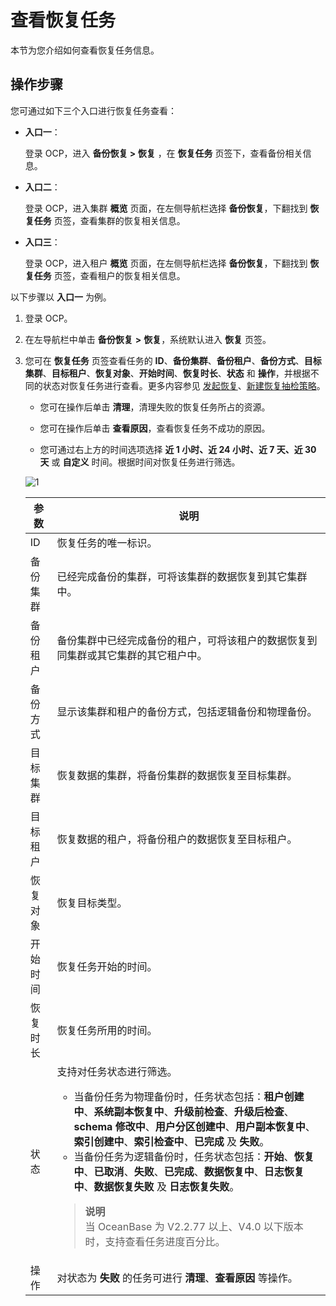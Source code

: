 # 查看恢复任务

本节为您介绍如何查看恢复任务信息。

## 操作步骤

您可通过如下三个入口进行恢复任务查看：

* **入口一**：

    登录 OCP，进入 **备份恢复 > 恢复** ，在 **恢复任务** 页签下，查看备份相关信息。

* **入口二**：

    登录 OCP，进入集群 **概览** 页面，在左侧导航栏选择 **备份恢复**，下翻找到 **恢复任务** 页签，查看集群的恢复相关信息。

* **入口三**：

    登录 OCP，进入租户 **概览** 页面，在左侧导航栏选择 **备份恢复**，下翻找到 **恢复任务** 页签，查看租户的恢复相关信息。

以下步骤以 **入口一** 为例。

1. 登录 OCP。

2. 在左导航栏中单击 **备份恢复** **\>** **恢复**，系统默认进入 **恢复** 页签。

3. 您可在 **恢复任务** 页签查看任务的 **ID**、**备份集群**、**备份租户**、**备份方式**、**目标集群**、**目标租户**、**恢复对象**、**开始时间**、**恢复时长**、**状态** 和 **操作**，并根据不同的状态对恢复任务进行查看。更多内容参见 [发起恢复](../1100.backup-and-restoration-functions/700.initiate-a-recovery-task.md)、[新建恢复抽检策略](800.regular-recovery/100.create-a-sampling-strategy-for-recovery.md)。

    * 您可在操作后单击 **清理**，清理失败的恢复任务所占的资源。

    * 您可在操作后单击 **查看原因**，查看恢复任务不成功的原因。

    * 您可通过右上方的时间选项选择 **近 1 小时、近 24 小时、近 7 天、近 30 天** 或 **自定义** 时间。根据时间对恢复任务进行筛选。

    ![1](https://obbusiness-private.oss-cn-shanghai.aliyuncs.com/doc/img/ocp/422/backup/%E6%95%B0%E6%8D%AE%E6%81%A2%E5%A4%8D-1.png)

    | **参数** | **说明** |
    | --- | --- |
    | ID | 恢复任务的唯一标识。 |
    | 备份集群 | 已经完成备份的集群，可将该集群的数据恢复到其它集群中。 |
    | 备份租户 | 备份集群中已经完成备份的租户，可将该租户的数据恢复到同集群或其它集群的其它租户中。 |
    | 备份方式 | 显示该集群和租户的备份方式，包括逻辑备份和物理备份。 |
    | 目标集群 | 恢复数据的集群，将备份集群的数据恢复至目标集群。 |
    | 目标租户 | 恢复数据的租户，将备份租户的数据恢复至目标租户。 |
    | 恢复对象 | 恢复目标类型。 |
    | 开始时间 | 恢复任务开始的时间。 |
    | 恢复时长 | 恢复任务所用的时间。 |
    | 状态 | 支持对任务状态进行筛选。<ul><li>当备份任务为物理备份时，任务状态包括：**租户创建中**、**系统副本恢复中**、**升级前检查**、**升级后检查**、**schema 修改中**、**用户分区创建中**、**用户副本恢复中**、**索引创建中**、**索引检查中**、**已完成** 及 **失败**。</li><li>当备份任务为逻辑备份时，任务状态包括：**开始**、**恢复中**、**已取消**、**失败**、**已完成**、**数据恢复中**、**日志恢复中**、**数据恢复失败** 及 **日志恢复失败**。</li></ul><blockquote>**说明**</br>当 OceanBase 为 V2.2.77 以上、V4.0 以下版本时，支持查看任务进度百分比。</blockquote> |
    | 操作 | 对状态为 **失败** 的任务可进行 **清理**、**查看原因** 等操作。 |
